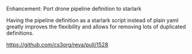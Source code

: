 Enhancement: Port drone pipeline definition to starlark

Having the pipeline definition as a starlark script instead of plain yaml 
greatly improves the flexibility and allows for removing lots of duplicated
definitions.

https://github.com/cs3org/reva/pull/1528